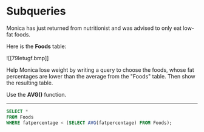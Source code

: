 # Subqueries
Monica has just returned from nutritionist and was advised to only eat low-fat foods.  

Here is the **Foods** table:

![[79letugf.bmp]]

Help Monica lose weight by writing a query to choose the foods, whose fat percentages are lower than the average from the "Foods" table. Then show the resulting table.

Use the **AVG()** function.

---

```sql
SELECT * 
FROM Foods 
WHERE fatpercentage < (SELECT AVG(fatpercentage) FROM Foods);
```